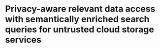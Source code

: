 # Privacy-aware relevant data access with semantically enriched search queries for untrusted cloud storage services
